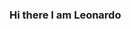 ### Hi there I am Leonardo

<!--
**Leonardov31/Leonardov31** is a ✨ _special_ ✨ repository because its `README.md` (this file) appears on your GitHub profile.

Here are some ideas to get you started:

- 🔭 I’m currently working on ...
- 🌱 I’m currently learning ...
- 👯 I’m looking to collaborate on ...
- 🤔 I’m looking for help with ...
- 💬 Ask me about ...
- 📫 How to reach me: ...
- 😄 Pronouns: ...
- ⚡ Fun fact: ...
-->

<div>
    <a href="https://github.com/leonardov31?tab=repositories%22%3E
      <img align="left" src="https://github-readme-stats.vercel.app/api/top-langs/?username=leonardov31&layout=compact" width="400" height="200"/>
    </a>
</div>
